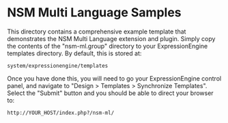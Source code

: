 NSM Multi Language Samples
==========================

This directory contains a comprehensive example template that demonstrates the NSM Multi Language extension and plugin. Simply copy the contents of the "nsm-ml.group" directory to your ExpressionEngine templates directory. By default, this is stored at:

	system/expressionengine/templates

Once you have done this, you will need to go your ExpressionEngine control panel, and navigate to "Design &gt; Templates &gt; Synchronize Templates". Select the "Submit" button and you should be able to direct your browser to:

	http://YOUR_HOST/index.php?/nsm-ml/
